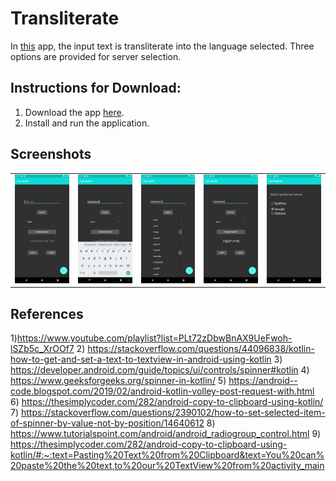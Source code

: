 # Transliterate
In [this](https://github.com/srinis98/transliterate/tree/master/generated-apk) app, the input text is transliterate into the language selected. 
Three options are provided for server selection.

## Instructions for Download: 
1) Download the app [here](https://github.com/srinis98/transliterate/tree/master/generated-apk).
2) Install and run the application.

## Screenshots
<table>
<tr>
<td>
<img src="./screenshots/Screenshot_1593964318.png" heigt="450" width="250">
</td>
<td>
<img src="./screenshots/Screenshot_1593965001.png" heigt="450" width="250">
</td>
<td>
<img src="./screenshots/Screenshot_1593964439.png" heigt="450" width="250">
</td>
<td>
<img src="./screenshots/Screenshot_1593964588.png" heigt="450" width="250">
</td>
<td>
<img src="./screenshots/Screenshot_1593976666.png" heigt="450" width="250">
</td>
</tr>
</table>

## References
1)https://www.youtube.com/playlist?list=PLt72zDbwBnAX9UeFwoh-lSZb5c_XrOOf7
2) https://stackoverflow.com/questions/44096838/kotlin-how-to-get-and-set-a-text-to-textview-in-android-using-kotlin 
3) https://developer.android.com/guide/topics/ui/controls/spinner#kotlin 
4) https://www.geeksforgeeks.org/spinner-in-kotlin/
5) https://android--code.blogspot.com/2019/02/android-kotlin-volley-post-request-with.html 
6) https://thesimplycoder.com/282/android-copy-to-clipboard-using-kotlin/ 
7) https://stackoverflow.com/questions/2390102/how-to-set-selected-item-of-spinner-by-value-not-by-position/14640612
8) https://www.tutorialspoint.com/android/android_radiogroup_control.html
9) https://thesimplycoder.com/282/android-copy-to-clipboard-using-kotlin/#:~:text=Pasting%20Text%20from%20Clipboard&text=You%20can%20paste%20the%20text,to%20our%20TextView%20from%20activity_main
